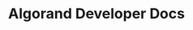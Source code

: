 ---
title: "Algorand Developer Docs"
description: "The developer docs form the basis for developers wishing to learn more about Algorand development, its features, languages, and the Algorand node itself."
type: "starterkit"
category: "Algorand Basics"
difficulty: "Basic"
summary: "The first resource to find developer documentation about the Alogorand protocol and its key features."
file_path: ""
image: "https://assets-global.website-files.com/5e39e095596498a8b9624af1/5ffca6e3e0d8ad9231cc2af6_Portfolio-course---final.png"
link: "https://developer.algorand.org/docs/"
status: "open"
---